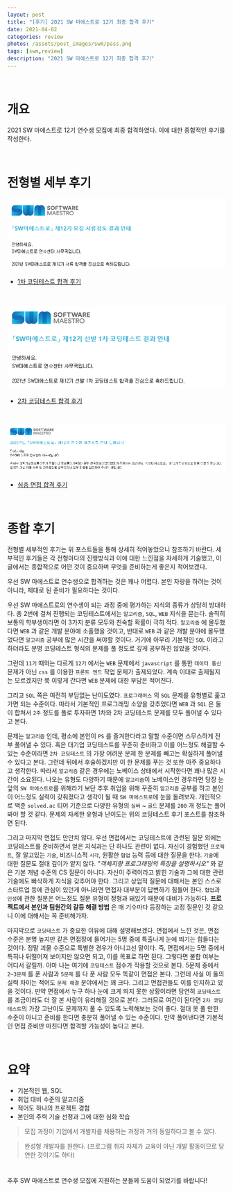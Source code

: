 ```yaml
---
layout: post
title: "[후기] 2021 SW 마에스트로 12기 최종 합격 후기"
date: 2021-04-02
categories: review
photos: /assets/post_images/swm/pass.png
tags: [swm,review]
description: "2021 SW 마에스트로 12기 최종 합격 후기"
---
```


<br>

# 개요

2021 SW 마에스트로 12기 연수생 모집에 최종 합격하였다.
이에 대한 종합적인 후기를 작성한다.

<br>

# 전형별 세부 후기

![0](/assets/post_images/swm/0.png)

 - [1차 코딩테스트 합격 후기](https://yjyoon-dev.github.io/review/2021/02/27/review-swm12-test1/)

<br>

![0](/assets/post_images/swm/2.png)

 - [2차 코딩테스트 합격 후기](https://yjyoon-dev.github.io/review/2021/02/27/review-swm12-test2/)

<br>

![0](/assets/post_images/swm/4.png)

 - [심층 면접 합격 후기](https://yjyoon-dev.github.io/review/2021/02/27/review-swm12-test3/)

<br>

# 종합 후기

전형별 세부적인 후기는 위 포스트들을 통해 상세히 적어놓았으니 참조하기 바란다. 세부적인 후기들은 각 전형마다의 진행방식과 이에 대한 느낀점을 자세하게 기술했고, 이 글에서는 종합적으로 어떤 것이 중요하며 무엇을 준비하는게 좋은지 적어보겠다.

우선 SW 마에스트로 연수생으로 합격하는 것은 꽤나 어렵다. 본인 자랑을 하려는 것이 아니라, 제대로 된 준비가 필요하다는 것이다.

우선 SW 마에스트로의 연수생이 되는 과정 중에 평가하는 지식의 종류가 상당히 방대하다. 총 2번에 걸쳐 진행되는 코딩테스트에서는 `알고리즘`, `SQL`, `WEB` 지식을 묻는다. 솔직히 보통의 학부생이라면 이 3가지 분류 모두와 친숙할 확률이 극히 적다. `알고리즘` 에 몰두했다면 `WEB` 과 같은 개발 분야에 소홀했을 것이고, 반대로 `WEB` 과 같은 개발 분야에 몰두했었다면 `알고리즘` 공부에 많은 시간을 써야할 것이다. 거기에 아무리 기본적인 `SQL` 이라고 하더라도 분명 코딩테스트 형식의 문제를 풀 정도로 깊게 공부하진 않았을 것이다.

그런데 `11기` 때와는 다르게 `12기` 에서는 `WEB` 문제에서 `javascript` 를 통한 `데이터 통신` 문제가 아닌 `css` 를 이용한 `프론트 엔드` 작업 문제가 출제되었다. 계속 이대로 출제될지는 모르겠지만 쭉 이렇게 간다면 `WEB` 문제에 대한 부담은 적어진다.

그리고 `SQL` 쪽은 여전히 부담없는 난이도였다. `프로그래머스` 의 `SQL` 문제를 유형별로 훑고가면 되는 수준이다. 따라서 기본적인 프로그래밍 소양을 갖추었다면 `WEB` 과 `SQL` 은 둘이 합쳐서 `2주` 정도를 풀로 투자하면 1차와 2차 코딩테스트 문제를 모두 풀어낼 수 있다고 본다.

문제는 `알고리즘` 인데, 평소에 본인이 `PS` 를 즐겨한다라고 말할 수준이면 스무스하게 전부 풀어낼 수 있다. 혹은 대기업 코딩테스트를 꾸준히 준비하고 이를 어느정도 해결할 수 있는 수준이라면 `2차 코딩테스트` 의 가장 어려운 문제 한 문제를 빼고는 확실하게 풀어낼 수 있다고 본다. 그런데 뒤에서 후술하겠지만 이 한 문제를 푸는 것 또한 아주 중요하다고 생각한다. 따라서 `알고리즘` 같은 경우에는 노베이스 상태에서 시작한다면 꽤나 많은 시간이 소요된다. 나오는 유형도 다양하기 때문에 `알고리즘`이 노베이스인 경우라면 당장 눈앞의 `SW 마에스트로`를 위해라기 보단 추후 취업을 위해 꾸준히 `알고리즘` 공부를 하고 본인이 어느정도 실력이 갖춰졌다고 생각이 될 때 `SW 마에스트로`에 눈을 돌려보자. 개인적으로 백준 `solved.ac` 티어 기준으로 다양한 유형의 `실버` ~ `골드` 문제를 `200` 개 정도는 풀어봐야 할 것 같다. 문제의 자세한 유형과 난이도는 위의 코딩테스트 후기 포스트를 참조하면 된다.

그리고 마지막 면접도 만만치 않다. 우선 면접에서는 코딩테스트에 관련된 질문 외에는 코딩테스트를 준비하면서 얻은 지식과는 단 하나도 관련이 없다. 자신이 경험했던 `프로젝트`, 잘 알고있는 `기술`, 비즈니스적 `시각`, 원활한 `협업` 능력 등에 대한 질문을 한다. `기술`에 대한 질문도 절대 깊이가 얕지 않다. *"객체지향 프로그래밍의 특징을 설명하시오"* 와 같은 기본 개념 수준의 CS 질문이 아니다. 자신이 주력이라고 밝힌 기술과 그에 대한 관련 기술에도 빠삭하게 지식을 갖추어야 한다. 그리고 상업적 질문에 대해서는 본인 스스로 스타트업 등에 관심이 있던게 아니라면 면접자 대부분이 답변하기 힘들어 한다. `협업`과 `인성`에 관한 질문은 어느정도 질문 유형이 정형과 돼있기 때문에 대비가 가능하다. **프로젝트에서 본인과 팀원간의 갈등 해결 방법** 은 매 기수마다 등장하는 고정 질문인 것 같으니 이에 대해서는 꼭 준비해가자.

마지막으로 `코딩테스트` 가 중요한 이유에 대해 설명해보겠다. 면접에서 느낀 것은, 면접 수준은 분명 높지만 같은 면접장에 들어가는 5명 중에 특출나게 눈에 띄기는 힘들다는 것이다. 정말 괴물 수준으로 특별한 경우가 아니고선 말이다. 즉, 면접에서는 5명 중에서 특히나 뒤떨어져 보이지만 않으면 되고, 이를 목표로 하면 된다. 그렇다면 불합 여부는 어디서 갈릴까. 아마 나는 여기에 `코딩테스트` 점수가 작용할 것으로 본다. 5문제 중에서 `2~3문제` 를 푼 사람과 `5문제` 를 다 푼 사람 모두 똑같이 면접은 본다. 그런데 사실 이 둘의 실력 차이는 적어도 `문제 해결` 분야에서는 꽤 크다. 그리고 면접관들도 이를 인지하고 있을 것이다. 만약 면접에서 누구 하나 눈에 크게 띄지 못한 상황이라면 당연히 `코딩테스트` 를 조금이라도 더 잘 본 사람이 유리해질 것으로 본다. 그러므로 여건이 된다면 `2차 코딩테스트`의 가장 고난이도 문제까지 풀 수 있도록 노력해보는 것이 좋다. 절대 못 풀 만한 수준이 아니고 준비를 한다면 충분히 풀어낼 수 있는 수준이다. 만약 풀어낸다면 기본적인 면접 준비만 마친다면 합격할 가능성이 높다고 본다.

<br>

# 요약

 - 기본적인 웹, SQL
 - 취업 대비 수준의 알고리즘
 - 적어도 하나의 프로젝트 경험
 - 본인의 주력 기술 선정과 그에 대한 심화 학습

> 모집 과정이 기업에서 개발자를 채용하는 과정과 거의 동일하다고 볼 수 있다.

> 완성형 개발자를 원한다. (프로그램 취지 자체가 교육이 아닌 개발 활동이므로 당연한 것이기도 하다)
#

추후 SW 마에스트로 연수생 모집에 지원하는 분들께 도움이 되었기를 바랍니다!